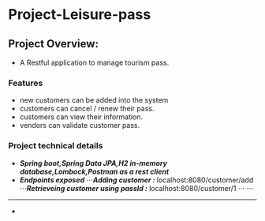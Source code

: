# Project-Leisure-pass


## Project Overview:
- A Restful application to manage tourism pass.


### Features
- new customers can be added into the system
- customers can cancel / renew their pass.
- customers can view their information.
- vendors can validate customer pass.

### Project technical details
- **_Spring boot,Spring Data JPA,H2 in-memory database,Lombock,Postman as a rest client_**
- ***Endpoints exposed***
⋅⋅⋅***Adding customer :*** localhost:8080/customer/add
⋅⋅⋅***Retrieveing customer using passId :*** localhost:8080/customer/1
⋅⋅⋅
⋅⋅⋅
-------------------------------------------------------------
* 
